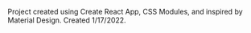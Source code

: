 Project created using Create React App, CSS Modules, and inspired by Material Design. Created 1/17/2022.